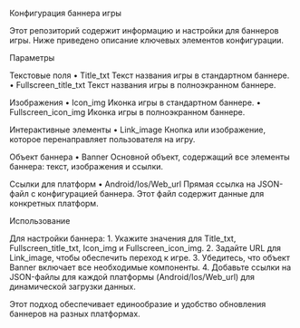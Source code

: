 Конфигурация баннера игры

Этот репозиторий содержит информацию и настройки для баннеров игры. Ниже приведено описание ключевых элементов конфигурации.

Параметры

Текстовые поля
	•	Title_txt
Текст названия игры в стандартном баннере.
	•	Fullscreen_title_txt
Текст названия игры в полноэкранном баннере.

Изображения
	•	Icon_img
Иконка игры в стандартном баннере.
	•	Fullscreen_icon_img
Иконка игры в полноэкранном баннере.

Интерактивные элементы
	•	Link_image
Кнопка или изображение, которое перенаправляет пользователя на игру.

Объект баннера
	•	Banner
Основной объект, содержащий все элементы баннера: текст, изображения и ссылки.

Ссылки для платформ
	•	Android/Ios/Web_url
Прямая ссылка на JSON-файл с конфигурацией баннера. Этот файл содержит данные для конкретных платформ.

Использование

Для настройки баннера:
	1.	Укажите значения для Title_txt, Fullscreen_title_txt, Icon_img и Fullscreen_icon_img.
	2.	Задайте URL для Link_image, чтобы обеспечить переход к игре.
	3.	Убедитесь, что объект Banner включает все необходимые компоненты.
	4.	Добавьте ссылки на JSON-файлы для каждой платформы (Android/Ios/Web_url) для динамической загрузки данных.

Этот подход обеспечивает единообразие и удобство обновления баннеров на разных платформах.
